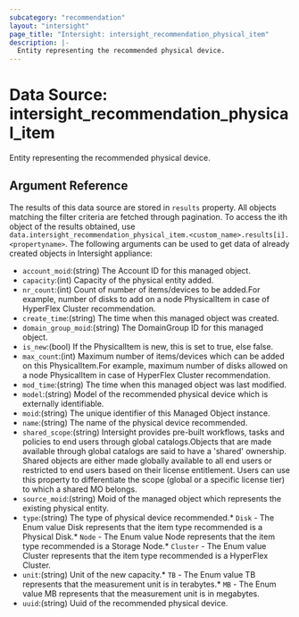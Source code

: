 ```yaml
---
subcategory: "recommendation"
layout: "intersight"
page_title: "Intersight: intersight_recommendation_physical_item"
description: |-
  Entity representing the recommended physical device.
---
```


# Data Source: intersight_recommendation_physical_item
Entity representing the recommended physical device.
## Argument Reference
The results of this data source are stored in `results` property.
All objects matching the filter criteria are fetched through pagination.
To access the ith object of the results obtained, use `data.intersight_recommendation_physical_item.<custom_name>.results[i].<propertyname>`.
The following arguments can be used to get data of already created objects in Intersight appliance:
* `account_moid`:(string) The Account ID for this managed object. 
* `capacity`:(int) Capacity of the physical entity added. 
* `nr_count`:(int) Count of number of items/devices to be added.For example, number of disks to add on a node PhysicalItem in case of HyperFlex Cluster recommendation. 
* `create_time`:(string) The time when this managed object was created. 
* `domain_group_moid`:(string) The DomainGroup ID for this managed object. 
* `is_new`:(bool) If the PhysicalItem is new, this is set to true, else false. 
* `max_count`:(int) Maximum number of items/devices which can be added on this PhysicalItem.For example, maximum number of disks allowed on a node PhysicalItem in case of HyperFlex Cluster recommendation. 
* `mod_time`:(string) The time when this managed object was last modified. 
* `model`:(string) Model of the recommended physical device which is externally identifiable. 
* `moid`:(string) The unique identifier of this Managed Object instance. 
* `name`:(string) The name of the physical device recommended. 
* `shared_scope`:(string) Intersight provides pre-built workflows, tasks and policies to end users through global catalogs.Objects that are made available through global catalogs are said to have a 'shared' ownership. Shared objects are either made globally available to all end users or restricted to end users based on their license entitlement. Users can use this property to differentiate the scope (global or a specific license tier) to which a shared MO belongs. 
* `source_moid`:(string) Moid of the managed object which represents the existing physical entity. 
* `type`:(string) The type of physical device recommended.* `Disk` - The Enum value Disk represents that the item type recommended is a Physical Disk.* `Node` - The Enum value Node represents that the item type recommended is a Storage Node.* `Cluster` - The Enum value Cluster represents that the item type recommended is a HyperFlex Cluster. 
* `unit`:(string) Unit of the new capacity.* `TB` - The Enum value TB represents that the measurement unit is in terabytes.* `MB` - The Enum value MB represents that the measurement unit is in megabytes. 
* `uuid`:(string) Uuid of the recommended physical device. 
 
